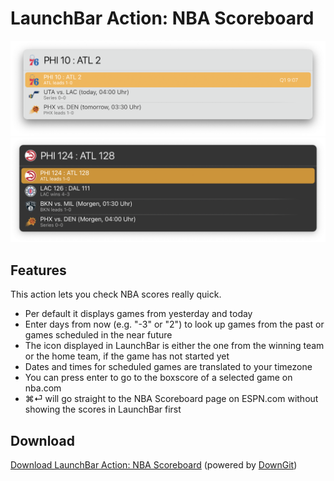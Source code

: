 # LaunchBar Action: NBA Scoreboard
<img src="nba_scoreboard_01.png" width="600"/> 
<img src="nba_scoreboard_02.png" width="600"/> 

## Features
This action lets you check NBA scores really quick. 
- Per default it displays games from yesterday and today 
- Enter days from now (e.g. "-3" or "2") to look up games from the past or games scheduled in the near future
- The icon displayed in LaunchBar is either the one from the winning team or the home team, if the game has not started yet
- Dates and times for scheduled games are translated to your timezone
- You can press enter to go to the boxscore of a selected game on nba.com
- ⌘⏎ will go straight to the NBA Scoreboard page on ESPN.com without showing the scores in LaunchBar first

## Download

[Download LaunchBar Action: NBA Scoreboard](https://minhaskamal.github.io/DownGit/#/home?url=https://github.com/Ptujec/LaunchBar/tree/master/NBA-Scoreboard) (powered by [DownGit](https://github.com/MinhasKamal/DownGit))